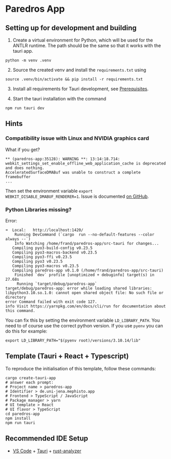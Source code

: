 # Paredros App

## Setting up for development and building

1. Create a virtual environment for Python, which will be used for the ANTLR runtime.
The path should be the same so that it works with the tauri app.
```shell
python -m venv .venv
```

2. Source the created venv and install the `requirements.txt` using 
```shell
source .venv/bin/activate && pip install -r requirements.txt
```

3. Install all requirements for Tauri development, see [Prerequisites](https://v1.tauri.app/v1/guides/getting-started/prerequisites).

4. Start the tauri installation with the command
```shell
npm run tauri dev
```

## Hints

### Compatibility issue with Linux and NVIDIA graphics card 
What if you get?
```
** (paredros-app:35128): WARNING **: 13:14:18.714: webkit_settings_set_enable_offline_web_application_cache is deprecated and does nothing.
AcceleratedSurfaceDMABuf was unable to construct a complete framebuffer
...
```
Then set the environment variable `export WEBKIT_DISABLE_DMABUF_RENDERER=1`. Issue is documented [on GitHub](https://github.com/tauri-apps/tauri/issues/9304).

### Python Libraries missing?
Error:
```
➜  Local:   http://localhost:1420/
    Running DevCommand (`cargo  run --no-default-features --color always --`)
    Info Watching /home/frand/paredros-app/src-tauri for changes...
   Compiling pyo3-build-config v0.23.5
   Compiling pyo3-macros-backend v0.23.5
   Compiling pyo3-ffi v0.23.5
   Compiling pyo3 v0.23.5
   Compiling pyo3-macros v0.23.5
   Compiling paredros-app v0.1.0 (/home/frand/paredros-app/src-tauri)
    Finished `dev` profile [unoptimized + debuginfo] target(s) in 27.68s
     Running `target/debug/paredros-app`
target/debug/paredros-app: error while loading shared libraries: libpython3.10.so.1.0: cannot open shared object file: No such file or directory
error Command failed with exit code 127.
info Visit https://yarnpkg.com/en/docs/cli/run for documentation about this command.
```

You can fix this by setting the environment variable `LD_LIBRARY_PATH`. You need to of course use the correct python version. If you use `pyenv` you can do this for example:
```
export LD_LIBRARY_PATH="$(pyenv root)/versions/3.10.14/lib"
```

## Template (Tauri + React + Typescript)

To reproduce the initialisation of this template, follow these commands:
```shell
cargo create-tauri-app
# answer each prompt:
# Project name > paredros-app
# Identifier > de.uni-jena.mephisto.app
# Frontend > TypeScript / JavaScript
# Package manager > yarn
# UI template > React
# UI flavor > TypeScript
cd paredros-app
npm install
npm run tauri
```

## Recommended IDE Setup

- [VS Code](https://code.visualstudio.com/) + [Tauri](https://marketplace.visualstudio.com/items?itemName=tauri-apps.tauri-vscode) + [rust-analyzer](https://marketplace.visualstudio.com/items?itemName=rust-lang.rust-analyzer)
